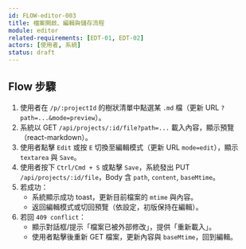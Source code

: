 ```yaml
---
id: FLOW-editor-003
title: 檔案開啟、編輯與儲存流程
module: editor
related-requirements: [EDT-01, EDT-02]
actors: [使用者, 系統]
status: draft
---
```


## Flow 步驟
1. 使用者在 `/p/:projectId` 的樹狀清單中點選某 `.md` 檔（更新 URL `?path=...&mode=preview`）。
2. 系統以 GET `/api/projects/:id/file?path=...` 載入內容，顯示預覽（react-markdown）。
3. 使用者點擊 `Edit` 或按 `E` 切換至編輯模式（更新 URL `mode=edit`），顯示 `textarea` 與 `Save`。
4. 使用者按下 `Ctrl/Cmd + S` 或點擊 `Save`，系統發出 PUT `/api/projects/:id/file`，Body 含 `path`, `content`, `baseMtime`。
5. 若成功：
   - 系統顯示成功 toast，更新目前檔案的 `mtime` 與內容。
   - 返回編輯模式或切回預覽（依設定，初版保持在編輯）。
6. 若回 `409 conflict`：
   - 顯示對話框/提示「檔案已被外部修改」，提供「重新載入」。
   - 使用者點擊後重新 GET 檔案，更新內容與 `baseMtime`，回到編輯。
